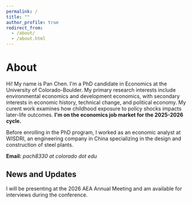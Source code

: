 ```yaml
---
permalink: /
title: ""
author_profile: true
redirect_from: 
  - /about/
  - /about.html
---
```


# About

Hi! My name is Pan Chen. I'm a PhD candidate in Economics at the University of Colorado-Boulder. My primary research interests include environmental economics and development economics, with secondary interests in economic history, technical change, and political economy. My curent work examines how childhood exposure to policy shocks impacts later-life outcomes. **I'm on the economics job market for the 2025-2026 cycle.**

Before enrolling in the PhD program, I worked as an economic analyst at WISDRI, an engineering company in China specializing in the design and construction of steel plants.

[//]: # "I enjoy playing basketball and can be found on the court every Friday night throughout the semester."

**Email:** *pach8330 at colorado dot edu*

## News and Updates
I will be presenting at the 2026 AEA Annual Meeting and am available for interviews during the conference.
